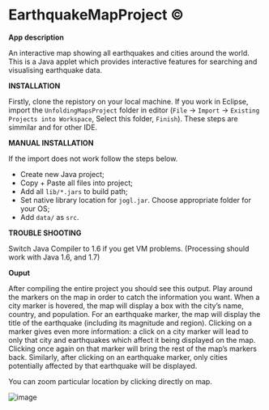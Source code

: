 # EarthquakeMapProject ©

**App description**

An interactive map showing all earthquakes and cities around the world. This is a Java applet which provides interactive features for searching and visualising earthquake data. 

**INSTALLATION**

Firstly, clone the repistory on your local machine. If you work in Eclipse, import the ```UnfoldingMapsProject``` folder in editor (```File``` -> ```Import``` -> ```Existing Projects into Workspace```, Select this folder, ```Finish```). 
These steps are simmilar and for other IDE.


**MANUAL INSTALLATION**

If the import does not work follow the steps below.

- Create new Java project;
- Copy + Paste all files into project;
- Add all ```lib/*.jars``` to build path;
- Set native library location for ```jogl.jar```. Choose appropriate folder for your OS;
- Add ```data/``` as ```src```.


**TROUBLE SHOOTING**

Switch Java Compiler to 1.6 if you get VM problems. (Processing should work with Java 1.6, and 1.7)


**Ouput**

After compiling the entire project you should see this output. Play around the markers on the map in order to catch the information you want. 
When a city marker is hovered, the map will display a box with the city’s name, country, and population. For an earthquake marker, the map will display the title of the earthquake (including its magnitude and region).  Clicking on a marker gives even more information: a click on a city marker will lead to only that city and earthquakes which affect it being displayed on the map.  Clicking once again on that marker will bring the rest of the map’s markers back.  Similarly, after clicking on an earthquake marker, only cities potentially affected by that earthquake will be displayed. 

You can zoom particular location by clicking directly on map.

![image](https://user-images.githubusercontent.com/92053176/165777253-b5ba4ea2-44af-45d3-b155-6cdc21d78dd7.png)
